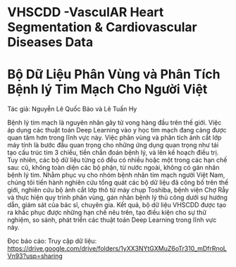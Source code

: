 # VHSCDD -VasculAR Heart Segmentation & Cardiovascular Diseases Data 
# Bộ Dữ Liệu Phân Vùng và Phân Tích Bệnh lý Tim Mạch Cho Người Việt

Tác giả: Nguyễn Lê Quốc Bảo và Lê Tuấn Hy

Bệnh lý tim mạch là nguyên nhân gây tử vong hàng đầu trên thế giới. Việc áp dụng các thuật toán Deep Learning vào y học tim mạch đang càng được quan tâm hơn trong lĩnh vực này. Việc phân vùng và phân tích ảnh cắt lớp máy tính là bước đầu quan trọng cho những ứng dụng quan trọng như tái tạo cấu trúc tim 3 chiều, tiền chẩn đoán bệnh lý, và lên kế hoạch điều trị. Tuy nhiên, các bộ dữ liệu từng có đều có nhiều hoặc một trong các hạn chế sau: cũ, không toàn diện các bộ phận, từ nước ngoài, không có gán nhãn bệnh lý tim. Nhằm phục vụ cho nhóm bệnh nhân tim mạch người Việt Nam, chúng tôi tiến hành nghiên cứu tổng quát các bộ dữ liệu đã công bố trên thế giới, nghiên cứu bộ ảnh cắt lớp thô từ máy chụp Toshiba, bệnh viện Chợ Rẫy và thực hiện quy trình phân vùng, gán nhãn bệnh lý thủ công dưới sự hướng dẫn, giám sát của bác sĩ, chuyên gia. Kết quả, bộ dữ liệu VHSCDD được tạo ra khắc phục được những hạn chế nêu trên, tạo điều kiện cho sự thử nghiệm, so sánh, phát triển các thuật toán Deep Learning trong lĩnh vực này.

Đọc báo cáo: 
Truy cập dữ liệu: https://drive.google.com/drive/folders/1yXX3NYtGXMuZ6oTr310_mDfrRnoLVn93?usp=sharing
